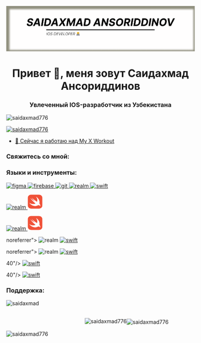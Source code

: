 ![logo](https://github.com/saidaxmad776/saidaxmad776/blob/main/LogoGithub.png)




<h1 align="center">Привет 👋, меня зовут Саидахмад Ансориддинов</h1>
<h3 align="center">Увлеченный IOS-разработчик из Узбекистана</h3>

<p align="left"> <img src= "https://komarev.com/ghpvc/?username=saidaxmad776&label=Profile%20views&color=0e75b6&style=flat" alt="saidaxmad776" /> </p>

<p align="left"> <a href="https: //github.com/ryo-ma/github-profile-trophy"><img src="https://github-profile-trophy.vercel.app/?username=saidaxmad776" alt="saidaxmad776" /></ a> </p>

- 🔭 Сейчас я работаю над [My X Workout](https://github.com/saidaxmad776/MyXWorkout)

<h3 align="left">Свяжитесь со мной:</h3>
<p align="left">
</p>

<h3 align="left">Языки и инструменты:</h3>
<p align="left"> <a href="https://www.figma.com/" target="_blank" rel="noreferrer"> <img src="https://www.vectorlogo.zone/ logos/figma/figma-icon.svg" alt="figma" width="40" height="40"/> </a> <a href="https://firebase.google.com/" target=" _blank" rel="noreferrer"> <img src="https://www.vectorlogo.zone/logos/firebase/firebase-icon.svg" alt="firebase" width="40" height="40"/> </a> <a href="https://git-scm.com/" target="_blank" rel="noreferrer"> <img src="https://www.vectorlogo.zone/logos/git- scm/git-scm-icon.svg" alt="git" width="40" height="40"/> </a> <a href="https://realm.io/" target="_blank" rel="noreferrer"> <img src="https: //raw.githubusercontent.com/bestofjs/bestofjs-webui/8665e8c267a0215f3159df28b33c365198101df5/public/logos/realm.svg" alt="realm" width="40" height="40"/> </a> <a href=" https://developer.apple.com/swift/" target="_blank" rel="noreferrer"> <img src="https://raw.githubusercontent.com/devicons/devicon/master/icons/swift/swift -original.svg" alt="swift" width="40" height="40"/> </a> </p></a> <a href="https://realm.io/" target="_blank" rel="noreferrer"> <img src="https://raw.githubusercontent.com/bestofjs/bestofjs-webui/ 8665e8c267a0215f3159df28b33c365198101df5/public/logos/realm.svg" alt="realm" width="40" height="40"/> </a> <a href="https://developer.apple.com/swift/" цель ="_blank" rel="noreferrer"> <img src="https://raw.githubusercontent.com/devicons/devicon/master/icons/swift/swift-original.svg" alt="swift" width="40 " высота = "40"/> </a> </p></a> <a href="https://realm.io/" target="_blank" rel="noreferrer"> <img src="https://raw.githubusercontent.com/bestofjs/bestofjs-webui/ 8665e8c267a0215f3159df28b33c365198101df5/public/logos/realm.svg" alt="realm" width="40" height="40"/> </a> <a href="https://developer.apple.com/swift/" цель ="_blank" rel="noreferrer"> <img src="https://raw.githubusercontent.com/devicons/devicon/master/icons/swift/swift-original.svg" alt="swift" width="40 " высота = "40"/> </a> </p>noreferrer"> <img src="https://raw.githubusercontent.com/bestofjs/bestofjs-webui/8665e8c267a0215f3159df28b33c365198101df5/public/logos/realm.svg" alt="realm" width="40" height="40"/ > </a> <a href="https://developer.apple.com/swift/" target="_blank" rel="noreferrer"> <img src="https://raw.githubusercontent.com/devicons /devicon/master/icons/swift/swift-original.svg" alt="swift" width="40" height="40"/> </a> </p>noreferrer"> <img src="https://raw.githubusercontent.com/bestofjs/bestofjs-webui/8665e8c267a0215f3159df28b33c365198101df5/public/logos/realm.svg" alt="realm" width="40" height="40"/ > </a> <a href="https://developer.apple.com/swift/" target="_blank" rel="noreferrer"> <img src="https://raw.githubusercontent.com/devicons /devicon/master/icons/swift/swift-original.svg" alt="swift" width="40" height="40"/> </a> </p>40"/> </a> <a href="https://developer.apple.com/swift/" target="_blank" rel="noreferrer"> <img src="https://raw.githubusercontent. com/devicons/devicon/master/icons/swift/swift-original.svg" alt="swift" width="40" height="40"/> </a> </p>40"/> </a> <a href="https://developer.apple.com/swift/" target="_blank" rel="noreferrer"> <img src="https://raw.githubusercontent. com/devicons/devicon/master/icons/swift/swift-original.svg" alt="swift" width="40" height="40"/> </a> </p>

<h3 align="left">Поддержка:</h3>
<p> <a href="https://www.buymeacoffee.com/saidaxmad"> <img align="left" src="https://cdn .buymeacoffee.com/buttons/v2/default-yellow.png" height="50" width="210" alt="saidaxmad" /></a> </p><br><br>

<p><img align="left" src="https://github-readme-stats.vercel.app/api/top-langs?username=saidaxmad776&show_icons=true&locale=en&layout=compact" alt="saidaxmad776" /> </p>

<p> <img align="center" src="https://github-readme-stats.vercel.app/api?username=saidaxmad776&show_icons=true&locale=en" alt="saidaxmad776" /> </p>

<p><img align="center" src="https://github-readme-streak-stats.herokuapp.com/?user=saidaxmad776&" alt="saidaxmad776" /></p>


